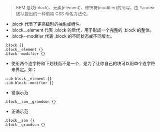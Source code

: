 > BEM 是块(block)、元素(element)、修饰符(modifier)的简写，由 Yandex 团队提出的一种前端 CSS 命名方法论。

* .block 代表了更高级别的抽象或组件。
* .block__element 代表 .block 的后代，用于形成一个完整的 .block 的整体。
* .block--modifier 代表 .block 的不同状态或不同版本。
```
.block {}
.block__element {}
.block--modifier {}
```

* 使用两个连字符和下划线而不是一个，是为了让你自己的块可以用单个连字符来界定。如：
```
.sub-block__element {}
.sub-block--modifier {}
```

* 错误示范
```
.block__son__grandson {}
```

* 正确示范
```
.block__son {}
.block__grandson {}
```
